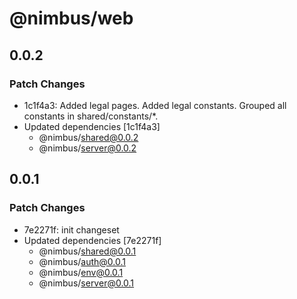 # @nimbus/web

## 0.0.2

### Patch Changes

- 1c1f4a3: Added legal pages. Added legal constants. Grouped all constants in shared/constants/\*.
- Updated dependencies [1c1f4a3]
  - @nimbus/shared@0.0.2
  - @nimbus/server@0.0.2

## 0.0.1

### Patch Changes

- 7e2271f: init changeset
- Updated dependencies [7e2271f]
  - @nimbus/shared@0.0.1
  - @nimbus/auth@0.0.1
  - @nimbus/env@0.0.1
  - @nimbus/server@0.0.1
